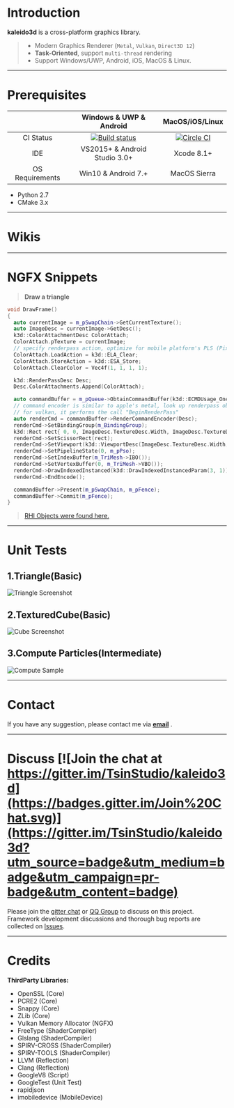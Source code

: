 Introduction 
=========

**kaleido3d** is a cross-platform graphics library.

>* Modern Graphics Renderer (`Metal`, `Vulkan`, `Direct3D 12`)
>* **Task-Oriented**, support `multi-thread` rendering 
>* Support Windows/UWP, Android, iOS, MacOS & Linux.

----------

Prerequisites
=========

| | Windows & UWP & Android | MacOS/iOS/Linux |
|:---:|:---:|:---:|
|CI Status|[![Build status](https://ci.appveyor.com/api/projects/status/bkqv6wbtyr4538hf?svg=true)](https://ci.appveyor.com/project/TsinStudio/kaleido3d)|[![Circle CI](https://circleci.com/gh/TsinStudio/kaleido3d.svg?style=svg)](https://circleci.com/gh/TsinStudio/kaleido3d) |[![Build Status](https://travis-ci.org/TsinStudio/kaleido3d.svg?branch=master)](https://travis-ci.org/TsinStudio/kaleido3d)|
|IDE| VS2015+ & Android Studio 3.0+| Xcode 8.1+ |
|OS Requirements| Win10 & Android 7.+| MacOS Sierra |

* Python 2.7
* CMake 3.x


---

Wikis
=====


---

NGFX Snippets
=======

> **Draw a triangle**

``` cpp
void DrawFrame()
{
  auto currentImage = m_pSwapChain->GetCurrentTexture();
  auto ImageDesc = currentImage->GetDesc();
  k3d::ColorAttachmentDesc ColorAttach;
  ColorAttach.pTexture = currentImage;
  // specify renderpass action, optimize for mobile platform's PLS (Pixel Local Storage)
  ColorAttach.LoadAction = k3d::ELA_Clear;
  ColorAttach.StoreAction = k3d::ESA_Store;
  ColorAttach.ClearColor = Vec4f(1, 1, 1, 1);

  k3d::RenderPassDesc Desc;
  Desc.ColorAttachments.Append(ColorAttach);

  auto commandBuffer = m_pQueue->ObtainCommandBuffer(k3d::ECMDUsage_OneShot);
  // command encoder is similar to apple's metal, look up renderpass object from cache
  // for vulkan, it performs the call "BeginRenderPass"
  auto renderCmd = commandBuffer->RenderCommandEncoder(Desc);
  renderCmd->SetBindingGroup(m_BindingGroup);
  k3d::Rect rect{ 0, 0, ImageDesc.TextureDesc.Width, ImageDesc.TextureDesc.Height };
  renderCmd->SetScissorRect(rect);
  renderCmd->SetViewport(k3d::ViewportDesc(ImageDesc.TextureDesc.Width, ImageDesc.TextureDesc.Height));
  renderCmd->SetPipelineState(0, m_pPso);
  renderCmd->SetIndexBuffer(m_TriMesh->IBO());
  renderCmd->SetVertexBuffer(0, m_TriMesh->VBO());
  renderCmd->DrawIndexedInstanced(k3d::DrawIndexedInstancedParam(3, 1));
  renderCmd->EndEncode();

  commandBuffer->Present(m_pSwapChain, m_pFence);
  commandBuffer->Commit(m_pFence);
}
```

> [RHI Objects were found here.](Document/ApiDifferences.md)

---

Unit Tests
=======

## 1.Triangle(Basic)

![Triangle Screenshot](Document/images/sample_triangle_screenshot.png)

## 2.TexturedCube(Basic)

![Cube Screenshot](Document/images/sample_texturedcube_screenshot.png)

## 3.Compute Particles(Intermediate)

![Compute Sample](Document/images/sample_compute_particles.png)

---

Contact
=========

If you have any suggestion, please contact me via [**email**][12] . 


---

Discuss [![Join the chat at https://gitter.im/TsinStudio/kaleido3d](https://badges.gitter.im/Join%20Chat.svg)](https://gitter.im/TsinStudio/kaleido3d?utm_source=badge&utm_medium=badge&utm_campaign=pr-badge&utm_content=badge)
=========

Please join the [gitter chat](https://gitter.im/TsinStudio/kaleido3d) or [QQ Group][13] to discuss on this project.
Framework development discussions and thorough bug reports are collected on [Issues](https://github.com/TsinStudio/kaleido3d/issues).

---


Credits
=====

**ThirdParty Libraries:**

* OpenSSL (Core)
* PCRE2 (Core)
* Snappy (Core)
* ZLib (Core)
* Vulkan Memory Allocator (NGFX)
* FreeType (ShaderCompiler)
* Glslang (ShaderCompiler)
* SPIRV-CROSS (ShaderCompiler)
* SPIRV-TOOLS (ShaderCompiler)
* LLVM (Reflection)
* Clang (Reflection)
* GoogleV8 (Script)
* GoogleTest (Unit Test)
* rapidjson
* imobiledevice (MobileDevice)


[1]: http://www.cmake.org
[2]: https://developer.nvidia.com/gameworksdownload
[3]: https://github.com/miloyip/rapidjson
[4]: https://code.csdn.net/tomicyo/kaleido3d_dep
[5]: https://github.com/google/protobuf
[6]: https://www.threadingbuildingblocks.org/
[7]: https://github.com/KhronosGroup/glslang
[8]: https://github.com/Tomicyo/kaleido3d_dep
[9]: https://vulkan.lunarg.com/
[10]: https://github.com/KhronosGroup/SPIRV-Cross
[11]: https://www.freetype.org
[12]: mailto:dsotsen@gmail.com
[13]: https://jq.qq.com/?_wv=1027&k=45tL869
